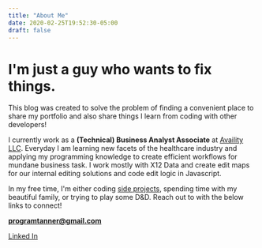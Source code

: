 ```yaml
---
title: "About Me"
date: 2020-02-25T19:52:30-05:00
draft: false
---
```


# I'm just a guy who wants to fix things.

This blog was created to solve the problem of finding a convenient place to share my portfolio and also share things I learn from coding with other developers!

I currently work as a **(Technical) Business Analyst Associate** at [Availity LLC](https://www.availity.com/). Everyday I am learning new facets of the healthcare industry and applying my programming knowledge to create efficient workflows for mundane business task. I work mostly with X12 Data and create edit maps for our internal editing solutions and code edit logic in Javascript. 

In my free time, I'm either coding [side projects](https://github.com/tannerbyers), spending time with my beautiful family, or trying to play some D&D. Reach out to with the below links to connect!

**programtanner@gmail.com**

[Linked In](https://www.linkedin.com/in/tanner-byers-2409b6160/)